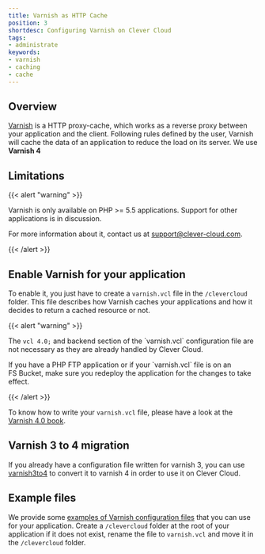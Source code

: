 ```yaml
---
title: Varnish as HTTP Cache
position: 3
shortdesc: Configuring Varnish on Clever Cloud
tags:
- administrate
keywords:
- varnish
- caching
- cache
---
```


## Overview

[Varnish](https://www.varnish-cache.org/) is a HTTP proxy-cache, which works as a reverse proxy between your application
and the client. Following rules defined by the user, Varnish will cache the data of an application to reduce the load on its server. We use **Varnish 4**

## Limitations

{{< alert "warning" >}}
<p>Varnish is only available on PHP >= 5.5 applications. Support for other applications is in discussion.</p> 
<p>For more information about it, contact us at <a href="mailto:support@clever-cloud.com">support@clever-cloud.com</a>.</p>
{{< /alert >}}

## Enable Varnish for your application

To enable it, you just have to create a `varnish.vcl` file in the `/clevercloud` folder.
This file describes how Varnish caches your applications and how it decides to return a cached resource or not.

{{< alert "warning" >}}
<p>The <code>vcl 4.0;</code> and backend section of the `varnish.vcl` configuration file are not necessary as they are already handled by Clever Cloud.</p>
<p>If you have a PHP FTP application or if your `varnish.vcl` file is on an FS Bucket, make sure you redeploy the application for the changes to take effect.</p>
{{< /alert >}}

To know how to write your `varnish.vcl` file, please have a look at the [Varnish 4.0 book](https://book.varnish-software.com/4.0/).

## Varnish 3 to 4 migration

If you already have a configuration file written for varnish 3, you can use [varnish3to4](https://GitHub.com/fgsch/varnish3to4) to convert it to varnish 4 in order to use it on Clever Cloud.

## Example files

We provide some [examples of Varnish configuration files](https://GitHub.com/CleverCloud/varnish-examples) that you can
use for your application. Create a `/clevercloud` folder at the root of your application if it does not exist,
rename the file to `varnish.vcl` and move it in the `/clevercloud` folder.
